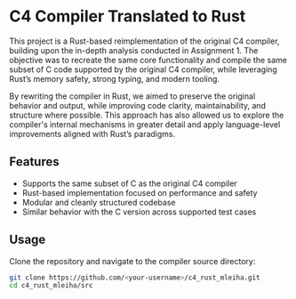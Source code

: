 # C4 Compiler Translated to Rust

This project is a Rust-based reimplementation of the original C4 compiler, building upon the in-depth analysis conducted in Assignment 1. The objective was to recreate the same core functionality and compile the same subset of C code supported by the original C4 compiler, while leveraging Rust’s memory safety, strong typing, and modern tooling.

By rewriting the compiler in Rust, we aimed to preserve the original behavior and output, while improving code clarity, maintainability, and structure where possible. This approach has also allowed us to explore the compiler's internal mechanisms in greater detail and apply language-level improvements aligned with Rust’s paradigms.

## Features

- Supports the same subset of C as the original C4 compiler  
- Rust-based implementation focused on performance and safety  
- Modular and cleanly structured codebase  
- Similar behavior with the C version across supported test cases  

## Usage

Clone the repository and navigate to the compiler source directory:

```bash
git clone https://github.com/<your-username>/c4_rust_mleiha.git
cd c4_rust_mleiha/src
